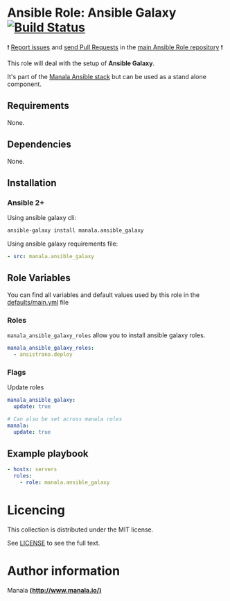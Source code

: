 # Ansible Role: Ansible Galaxy [![Build Status](https://travis-ci.org/manala/ansible-role-ansible_galaxy.svg?branch=master)](https://travis-ci.org/manala/ansible-role-ansible_galaxy)

:exclamation: [Report issues](https://github.com/manala/ansible-roles/issues) and [send Pull Requests](https://github.com/manala/ansible-roles/pulls) in the [main Ansible Role repository](https://github.com/manala/ansible-roles) :exclamation:

This role will deal with the setup of __Ansible Galaxy__.

It's part of the [Manala Ansible stack](http://www.manala.io) but can be used as a stand alone component.

## Requirements

None.

## Dependencies

None.

## Installation

### Ansible 2+

Using ansible galaxy cli:

```bash
ansible-galaxy install manala.ansible_galaxy
```

Using ansible galaxy requirements file:

```yaml
- src: manala.ansible_galaxy
```

## Role Variables

You can find all variables and default values used by this role in the [defaults/main.yml](./defaults/main.yml) file

### Roles

`manala_ansible_galaxy_roles` allow you to install ansible galaxy roles.

```yaml
manala_ansible_galaxy_roles:
  - ansistrano.deploy
```

### Flags

Update roles
```yaml
manala_ansible_galaxy:
  update: true

# Can also be set across manala roles
manala:
  update: true
```

## Example playbook

```yaml
- hosts: servers
  roles:
    - role: manala.ansible_galaxy
```

# Licencing

This collection is distributed under the MIT license.

See [LICENSE](https://opensource.org/licenses/MIT) to see the full text.

# Author information

Manala [**(http://www.manala.io/)**](http://www.manala.io)
